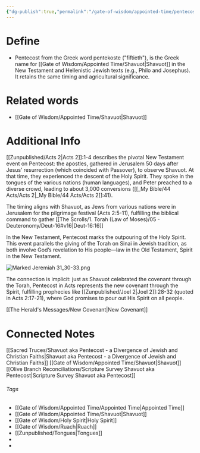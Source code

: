 ```yaml
---
{"dg-publish":true,"permalink":"/gate-of-wisdom/appointed-time/pentecost/","tags":["#GateWisdom","#Torah","#AppointedTime"]}
---
```


# Define
- Pentecost from the Greek word pentekoste ("fiftieth"), is the Greek name for [[Gate of Wisdom/Appointed Time/Shavuot\|Shavuot]] in the New Testament and Hellenistic Jewish texts (e.g., Philo and Josephus). It retains the same timing and agricultural significance.

# Related words
- [[Gate of Wisdom/Appointed Time/Shavuot\|Shavuot]]

# Additional Info

[[Zunpublished/Acts 2\|Acts 2]]:1-4 describes the pivotal New Testament event on Pentecost: the apostles, gathered in Jerusalem 50 days after Jesus’ resurrection (which coincided with Passover), to observe Shavuot. At that time, they experienced the descent of the Holy Spirit. They spoke in the tongues of the various nations (human languages), and Peter preached to a diverse crowd, leading to about 3,000 conversions ([[_My Bible/44 Acts/Acts 2\|_My Bible/44 Acts/Acts 2]]:41).

The timing aligns with Shavuot, as Jews from various nations were in Jerusalem for the pilgrimage festival (Acts 2:5-11), fulfilling the biblical command to gather [[The Scrolls/1. Torah (Law of Moses)/05 - Deuteronomy/Deut-16#v16\|Deut-16:16]]

In the New Testament, Pentecost marks the outpouring of the Holy Spirit. This event parallels the giving of the Torah on Sinai in Jewish tradition, as both involve God’s revelation to His people—law in the Old Testament, Spirit in the New Testament.

![Marked Jeremiah 31_30-33.png](/img/user/Assets/attachments/Marked%20Jeremiah%2031_30-33.png)

The connection is implicit: just as Shavuot celebrated the covenant through the Torah, Pentecost in Acts represents the new covenant through the Spirit, fulfilling prophecies like [[Zunpublished/Joel 2\|Joel 2]]:28-32 (quoted in Acts 2:17-21), where God promises to pour out His Spirit on all people.


[[The Herald's Messages/New Covenant\|New Covenant]]

# Connected Notes

[[Sacred Truces/Shavuot aka Pentecost - a Divergence of Jewish and Christian Faiths\|Shavuot aka Pentecost - a Divergence of Jewish and Christian Faiths]]
[[Gate of Wisdom/Appointed Time/Shavuot\|Shavuot]]
[[Olive Branch Reconciliations/Scripture Survey Shavuot aka Pentecost\|Scripture Survey Shavuot aka Pentecost]]

###### Tags
- [[Gate of Wisdom/Appointed Time/Appointed Time\|Appointed Time]]
- [[Gate of Wisdom/Appointed Time/Shavuot\|Shavuot]]
- [[Gate of Wisdom/Holy Spirit\|Holy Spirit]]
- [[Gate of Wisdom/Ruach\|Ruach]]
- [[Zunpublished/Tongues\|Tongues]]
- 
- 
